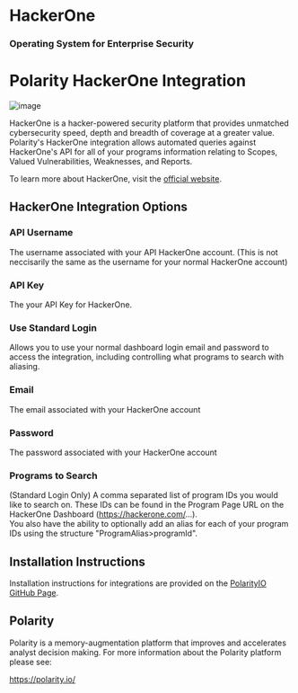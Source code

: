 # HackerOne
### Operating System for Enterprise Security

# Polarity HackerOne Integration

![image](https://img.shields.io/badge/status-beta-green.svg)

HackerOne is a hacker-powered security platform that provides unmatched cybersecurity speed, depth and breadth of coverage at a greater value.
Polarity's HackerOne integration allows automated queries against HackerOne's API for all of your programs information relating to Scopes, Valued Vulnerabilities, Weaknesses, and Reports.



To learn more about HackerOne, visit the [official website](https://hackerone.com).


## HackerOne Integration Options

### API Username
The username associated with your API HackerOne account. (This is not neccisarily the same as the username for your normal HackerOne account)

### API Key
The your API Key for HackerOne.

### Use Standard Login
Allows you to use your normal dashboard login email and password to access the integration, including controlling what programs to search with aliasing.

### Email
The email associated with your HackerOne account

### Password
The password associated with your HackerOne account

### Programs to Search
(Standard Login Only) A comma separated list of program IDs you would like to search on. These IDs can be found in the Program Page URL on the HackerOne Dashboard (https://hackerone.com/<program-id>...).  
You also have the ability to optionally add an alias for each of your program IDs using the structure "ProgramAlias>programId".


## Installation Instructions

Installation instructions for integrations are provided on the [PolarityIO GitHub Page](https://polarityio.github.io/).


## Polarity

Polarity is a memory-augmentation platform that improves and accelerates analyst decision making.  For more information about the Polarity platform please see:

https://polarity.io/
